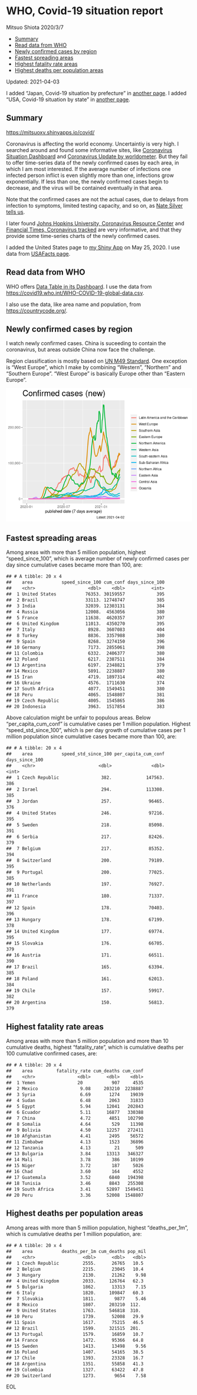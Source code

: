 WHO, Covid-19 situation report
================
Mitsuo Shiota
2020/3/7

-   [Summary](#summary)
-   [Read data from WHO](#read-data-from-who)
-   [Newly confirmed cases by region](#newly-confirmed-cases-by-region)
-   [Fastest spreading areas](#fastest-spreading-areas)
-   [Highest fatality rate areas](#highest-fatality-rate-areas)
-   [Highest deaths per population
    areas](#highest-deaths-per-population-areas)

Updated: 2021-04-03

I added “Japan, Covid-19 situation by prefecture” in [another
page](Japan.md). I added “USA, Covid-19 situation by state” in [another
page](USA.md).

## Summary

<https://mitsuoxv.shinyapps.io/covid/>

Coronavirus is affecting the world economy. Uncertaintiy is very high. I
searched around and found some informative sites, like [Coronavirus
Situation
Dashboard](https://who.maps.arcgis.com/apps/opsdashboard/index.html#/c88e37cfc43b4ed3baf977d77e4a0667)
and [Coronavirus Update by
worldometer](https://www.worldometers.info/coronavirus/). But they fail
to offer time-series data of the newly confirmed cases by each area, in
which I am most interested. If the average number of infections one
infected person inflict is even slightly more than one, infections grow
exponentially. If less than one, the newly confirmed cases begin to
decrease, and the virus will be contained eventually in that area.

Note that the confirmed cases are not the actual cases, due to delays
from infection to symptoms, limited testing capacity, and so on, as
[Nate Silver tells
us](https://fivethirtyeight.com/features/coronavirus-case-counts-are-meaningless/).

I later found [Johns Hopkins University, Coronavirus Resource
Center](https://coronavirus.jhu.edu/) and [Financial Times, Coronavirus
tracked](https://www.ft.com/content/a26fbf7e-48f8-11ea-aeb3-955839e06441)
are very informative, and that they provide some time-series charts of
the newly confirmed cases.

I added the United States page to [my Shiny
App](https://mitsuoxv.shinyapps.io/covid/) on May 25, 2020. I use data
from [USAFacts
page](https://usafacts.org/visualizations/coronavirus-covid-19-spread-map/).

## Read data from WHO

WHO offers [Data Table in its Dashboard](https://covid19.who.int/table).
I use the data from
<https://covid19.who.int/WHO-COVID-19-global-data.csv>.

I also use the data, like area name and population, from
<https://countrycode.org/>.

## Newly confirmed cases by region

I watch newly confirmed cases. China is suceeding to contain the
coronavirus, but areas outside China now face the challenge.

Region classification is mostly based on [UN M49
Standard](https://unstats.un.org/unsd/methodology/m49/). One exception
is “West Europe”, which I make by combining “Western”, “Northern” and
“Southern Europe”. “West Europe” is basically Europe other than “Eastern
Europe”.

![](README_files/figure-gfm/chart-1.png)<!-- -->

## Fastest spreading areas

Among areas with more than 5 million population, highest
“speed\_since\_100”, which is average number of newly confirmed cases
per day since cumulative cases became more than 100, are:

    ## # A tibble: 20 x 4
    ##    area           speed_since_100 cum_conf days_since_100
    ##    <chr>                    <dbl>    <dbl>          <int>
    ##  1 United States           76353. 30159557            395
    ##  2 Brazil                  33113. 12748747            385
    ##  3 India                   32039. 12303131            384
    ##  4 Russia                  12008.  4563056            380
    ##  5 France                  11638.  4620357            397
    ##  6 United Kingdom          11013.  4350270            395
    ##  7 Italy                    8928.  3607083            404
    ##  8 Turkey                   8836.  3357988            380
    ##  9 Spain                    8268.  3274150            396
    ## 10 Germany                  7173.  2855061            398
    ## 11 Colombia                 6332.  2406377            380
    ## 12 Poland                   6217.  2387511            384
    ## 13 Argentina                6197.  2348821            379
    ## 14 Mexico                   5891.  2238887            380
    ## 15 Iran                     4719.  1897314            402
    ## 16 Ukraine                  4576.  1711630            374
    ## 17 South Africa             4077.  1549451            380
    ## 18 Peru                     4065.  1548807            381
    ## 19 Czech Republic           4005.  1545865            386
    ## 20 Indonesia                3963.  1517854            383

Above calculation might be unfair to populous areas. Below
“per\_capita\_cum\_conf” is cumulative cases per 1 million population.
Highest “speed\_std\_since\_100”, which is per day growth of cumulative
cases per 1 million population since cumulative cases became more than
100, are:

    ## # A tibble: 20 x 4
    ##    area           speed_std_since_100 per_capita_cum_conf days_since_100
    ##    <chr>                        <dbl>               <dbl>          <int>
    ##  1 Czech Republic                382.             147563.            386
    ##  2 Israel                        294.             113308.            385
    ##  3 Jordan                        257.              96465.            376
    ##  4 United States                 246.              97216.            395
    ##  5 Sweden                        218.              85098.            391
    ##  6 Serbia                        217.              82426.            379
    ##  7 Belgium                       217.              85352.            394
    ##  8 Switzerland                   200.              79189.            395
    ##  9 Portugal                      200.              77025.            385
    ## 10 Netherlands                   197.              76927.            391
    ## 11 France                        180.              71337.            397
    ## 12 Spain                         178.              70403.            396
    ## 13 Hungary                       178.              67199.            378
    ## 14 United Kingdom                177.              69774.            395
    ## 15 Slovakia                      176.              66705.            379
    ## 16 Austria                       171.              66511.            390
    ## 17 Brazil                        165.              63394.            385
    ## 18 Poland                        161.              62013.            384
    ## 19 Chile                         157.              59917.            382
    ## 20 Argentina                     150.              56813.            379

## Highest fatality rate areas

Among areas with more than 5 million population and more than 10
cumulative deaths, highest “fatality\_rate”, which is cumulative deaths
per 100 cumulative confirmed cases, are:

    ## # A tibble: 20 x 4
    ##    area         fatality_rate cum_deaths cum_conf
    ##    <chr>                <dbl>      <dbl>    <dbl>
    ##  1 Yemen                20           907     4535
    ##  2 Mexico                9.08     203210  2238887
    ##  3 Syria                 6.69       1274    19039
    ##  4 Sudan                 6.48       2063    31833
    ##  5 Egypt                 5.94      12041   202843
    ##  6 Ecuador               5.11      16877   330388
    ##  7 China                 4.72       4851   102790
    ##  8 Somalia               4.64        529    11398
    ##  9 Bolivia               4.50      12257   272411
    ## 10 Afghanistan           4.41       2495    56572
    ## 11 Zimbabwe              4.13       1523    36896
    ## 12 Tanzania              4.13         21      509
    ## 13 Bulgaria              3.84      13313   346327
    ## 14 Mali                  3.78        386    10199
    ## 15 Niger                 3.72        187     5026
    ## 16 Chad                  3.60        164     4552
    ## 17 Guatemala             3.52       6840   194398
    ## 18 Tunisia               3.46       8843   255308
    ## 19 South Africa          3.41      52897  1549451
    ## 20 Peru                  3.36      52008  1548807

## Highest deaths per population areas

Among areas with more than 5 million population, highest
“deaths\_per\_1m”, which is cumulative deaths per 1 million population,
are:

    ## # A tibble: 20 x 4
    ##    area           deaths_per_1m cum_deaths pop_mil
    ##    <chr>                  <dbl>      <dbl>   <dbl>
    ##  1 Czech Republic         2555.      26765   10.5 
    ##  2 Belgium                2215.      23045   10.4 
    ##  3 Hungary                2130.      21262    9.98
    ##  4 United Kingdom         2033.     126764   62.3 
    ##  5 Bulgaria               1862.      13313    7.15
    ##  6 Italy                  1820.     109847   60.3 
    ##  7 Slovakia               1811.       9877    5.46
    ##  8 Mexico                 1807.     203210  112.  
    ##  9 United States          1763.     546818  310.  
    ## 10 Peru                   1739.      52008   29.9 
    ## 11 Spain                  1617.      75215   46.5 
    ## 12 Brazil                 1599.     321515  201.  
    ## 13 Portugal               1579.      16859   10.7 
    ## 14 France                 1472.      95366   64.8 
    ## 15 Sweden                 1413.      13498    9.56
    ## 16 Poland                 1407.      54165   38.5 
    ## 17 Chile                  1393.      23328   16.7 
    ## 18 Argentina              1351.      55858   41.3 
    ## 19 Colombia               1327.      63422   47.8 
    ## 20 Switzerland            1273.       9654    7.58

EOL

